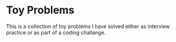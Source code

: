 # Toy Problems
 This is a collection of toy problems I have solved either as interview practice or as part of a coding challange.
